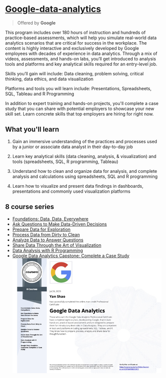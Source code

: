 # [Google-data-analytics](https://www.coursera.org/programs/santa-clara-city-library-sngre/professional-certificates/google-data-analytics)
> Offered by **Google**

This program includes over 180 hours of instruction and hundreds of practice-based assessments, which will help you simulate real-world data analytics scenarios that are critical for success in the workplace. The content is highly interactive and exclusively developed by Google employees with decades of experience in data analytics. Through a mix of videos, assessments, and hands-on labs, you’ll get introduced to analysis tools and platforms and key analytical skills required for an entry-level job.

Skills you’ll gain will include: Data cleaning, problem solving, critical thinking, data ethics, and data visualization

Platforms and tools you will learn include: Presentations, Spreadsheets, SQL, Tableau and R Programming

In addition to expert training and hands-on projects, you'll complete a case study that you can share with potential employers to showcase your new skill set. Learn concrete skills that top employers are hiring for right now.

## What you'll learn
1. Gain an immersive understanding of the practices and processes used by a junior or associate data analyst in their day-to-day job

2. Learn key analytical skills (data cleaning, analysis, & visualization) and tools (spreadsheets, SQL, R programming, Tableau) 

3. Understand how to clean and organize data for analysis, and complete analysis and calculations using spreadsheets, SQL and R programming

4. Learn how to visualize and present data findings in dashboards, presentations and commonly used visualization platforms

## 8 course series
* [Foundations: Data, Data, Everywhere](https://www.coursera.org/programs/santa-clara-city-library-sngre/learn/foundations-data?specialization=google-data-analytics)
* [Ask Questions to Make Data-Driven Decisions](https://www.coursera.org/programs/santa-clara-city-library-sngre/learn/ask-questions-make-decisions?specialization=google-data-analytics)
* [Prepare Data for Exploration](https://www.coursera.org/programs/santa-clara-city-library-sngre/learn/data-preparation?specialization=google-data-analytics)
* [Process Data from Dirty to Clean](https://www.coursera.org/programs/santa-clara-city-library-sngre/learn/process-data?specialization=google-data-analytics)
* [Analyze Data to Answer Questions](https://www.coursera.org/programs/santa-clara-city-library-sngre/learn/analyze-data?specialization=google-data-analytics)
* [Share Data Through the Art of Visualization](https://www.coursera.org/programs/santa-clara-city-library-sngre/learn/visualize-data?specialization=google-data-analytics)
* [Data Analysis with R Programming](https://www.coursera.org/programs/santa-clara-city-library-sngre/learn/data-analysis-r?specialization=google-data-analytics)
* [Google Data Analytics Capstone: Complete a Case Study](https://www.coursera.org/programs/santa-clara-city-library-sngre/learn/google-data-analytics-capstone?specialization=google-data-analytics)
![](https://github.com/yanshao113/Google-data-analytics/blob/main/Google%20Data%20Analytics_%20Coursera.jpg)
